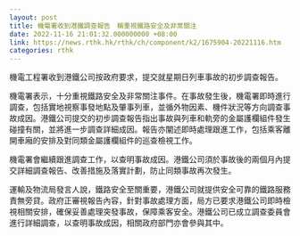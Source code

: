 ```yaml
---
layout: post
title: 機電署收到港鐵調查報告　稱重視鐵路安全及非常關注
date: 2022-11-16 21:01:32.000000000 +08:00
link: https://news.rthk.hk/rthk/ch/component/k2/1675904-20221116.htm
categories: rthk
---
```


機電工程署收到港鐵公司按政府要求，提交就星期日列車事故的初步調查報告。

機電署表示，十分重視鐵路安全及非常關注事件。在事故發生後，機電署即時進行調查，包括實地視察事發地點及肇事列車，並循外物因素、機件狀況等方向調查事故成因。港鐵公司提交的初步調查報告指出事故與列車和軌旁的金屬護欄組件發生碰撞有關，並將進一步調查詳細成因。報告亦闡述即時處理跟進工作，包括乘客離開車廂的安排及對同類金屬護欄組件的巡查檢視工作。

機電署會繼續跟進調查工作，以查明事故成因。港鐵公司須於事故後的兩個月內提交詳細調查報告、改善措施及落實計劃，防止同類事故再次發生。
 
運輸及物流局發言人說，鐵路安全至關重要，港鐵公司就提供安全可靠的鐵路服務責無旁貸。政府正審視報告內容，針對事故處理方面，局方已要求港鐵公司即時檢視相關安排，確保妥善處理突發事故，保障乘客安全。港鐵公司已成立調查委員會進行詳細調查，以查明事故成因，相關政府部門亦會參與其中。
